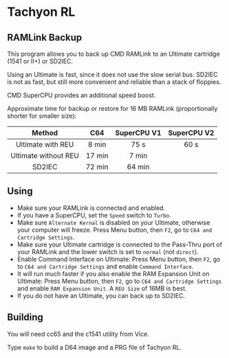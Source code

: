 # Tachyon RL
## RAMLink Backup

This program allows you to back up CMD RAMLink to an Ultimate cartridge (1541 or II+) or SD2IEC. 

Using an Ultimate is fast, since it does not use the slow serial bus. SD2IEC is not as fast, but still more convenient and reliable than a stack of floppies.

CMD SuperCPU provides an additional speed boost.

Approximate time for backup or restore for 16 MB RAMLink (proportionally shorter for smaller size):

| Method | C64 | SuperCPU V1 | SuperCPU V2 |
|:-:|:-:|:-:|:-:|
| Ultimate with REU | 8 min | 75 s | 60 s |
| Ultimate without REU | 17 min | 7 min | |
| SD2IEC | 72 min | 64 min | |

## Using

- Make sure your RAMLink is connected and enabled.
- If you have a SuperCPU, set the `Speed` switch to `Turbo`.
- Make sure `Alternate Kernal` is disabled on your Ultimate, otherwise your computer will freeze. Press Menu button, then `F2`, go to `C64 and Cartridge Settings`.
- Make sure your Ultimate cartridge is connected to the Pass-Thru port of your RAMLink and the lower switch is set to `normal` (not `direct`).
- Enable Command Interface on Ultimate: Press Menu button, then `F2`, go to `C64 and Cartridge Settings` and enable `Command Interface`.
- It will run much faster if you also enable the RAM Expansion Unit on Ultimate: Press Menu button, then `F2`, go to `C64 and Cartridge Settings` and enable `RAM Expansion Unit`. A `REU Size` of 16MB is best.
- If you do not have an Ultimate, you can back up to SD2IEC.

## Building

You will need cc65 and the c1541 utility from Vice.

Type `make` to build a D64 image and a PRG file of Tachyon RL.
